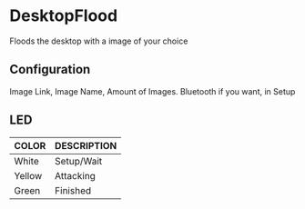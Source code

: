 # DesktopFlood
Floods the desktop with a image of your choice

## Configuration
Image Link, Image Name, Amount of Images. Bluetooth if you want, in Setup

## LED

|  COLOR  | DESCRIPTION |
|---------|-------------|
| White   | Setup/Wait  |
| Yellow  | Attacking   |
| Green   | Finished    |
